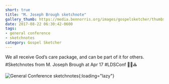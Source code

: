 ```yaml
---
short: true
title: "M. Joseph Brough sketchnote"
gallery_thumb: https://media.bennorris.org/images/gospelsketcher/thumbs/apr-17-1-brough.jpg
date: 2017-08-22 06:30:42-0600
tags:
- general conference
- sketchnotes
category: Gospel Sketcher
---
```


We all receive God’s care package, and can be part of it for others. #Sketchnotes from M. Joseph Brough at Apr 17 #LDSConf ✍🏼⛪️

![General Conference sketchnotes](https://media.bennorris.org/images/gospelsketcher/general-conference/apr-2017/apr-17-1-brough.jpg){:loading="lazy"}
